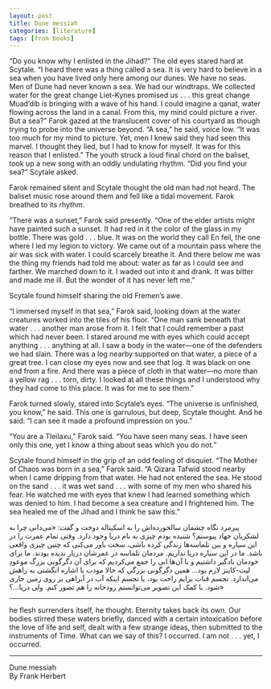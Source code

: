 ```yaml
---
layout: post
title: Dune messiah
categories: [literature]
tags: [from books]
---
```



“Do you know why I enlisted in the Jihad?” The old eyes stared hard at Scytale. “I heard there was a thing called a sea. It is very hard to believe in a sea when you have lived only here among our dunes. We have no seas. Men of Dune had never known a sea. We had our windtraps. We collected water for the great change Liet-Kynes promised us . . . this great change Muad’dib is bringing with a wave of his hand. I could imagine a qanat, water flowing across the land in a canal. From this, my mind could picture a river. But a sea?”
Farok gazed at the translucent cover of his courtyard as though trying to probe into the universe beyond. “A sea,” he said, voice low. “It was too much for my mind to picture. Yet, men I knew said they had seen this marvel. I thought they lied, but I had to know for myself. It was for this reason that I enlisted.”
The youth struck a loud final chord on the baliset, took up a new song with an oddly undulating rhythm.
“Did you find your sea?” Scytale asked.


Farok remained silent and Scytale thought the old man had not heard. The baliset music rose around them and fell like a tidal movement. Farok breathed to its rhythm.


“There was a sunset,” Farok said presently. “One of the elder artists might have painted such a sunset. It had red in it the color of the glass in my bottle. There was gold . . . blue. It was on the world they call En feil, the one where I led my legion to victory. We came out of a mountain pass where the air was sick with water. I could scarcely breathe it. And there below me was the thing my friends had told me about: water as far as I could see and farther. We marched down to it. I waded out into it and drank. It was bitter and made me ill. But the wonder of it has never left me.”


Scytale found himself sharing the old Fremen’s awe.


“I immersed myself in that sea,” Farok said, looking down at the water creatures worked into the tiles of his floor. “One man sank beneath that water . . . another man arose from it. I felt that I could remember a past which had never been. I stared around me with eyes which could accept anything . . . anything at all. I saw a body in the water—one of the defenders we had slain. There was a log nearby supported on that water, a piece of a great tree. I can close my eyes now and see that log. It was black on one end from a fire. And there was a piece of cloth in that water—no more than a yellow rag . . . torn, dirty. I looked at all these things and I understood why they had come to this place. It was for me to see them.”


Farok turned slowly, stared into Scytale’s eyes. “The universe is unfinished, you know,” he said.
This one is garrulous, but deep, Scytale thought. And he said: “I can see it made a profound impression on you.”


“You are a Tleilaxu,” Farok said. “You have seen many seas. I have seen only this one, yet I know a thing about seas which you do not.”


Scytale found himself in the grip of an odd feeling of disquiet.
“The Mother of Chaos was born in a sea,” Farok said. “A Qizara Tafwid stood nearby when I came dripping from that water. He had not entered the sea. He stood on the sand . . . it was wet sand . . . with some of my men who shared his fear. He watched me with eyes that knew I had learned something which was denied to him. I had become a sea creature and I frightened him. The sea healed me of the Jihad and I think he saw this.”


<div class="farsi-text">
پیرمرد نگاه چشمان سالخورده‌اش را به اسکیتاله دوخت و گفت: «می‌دانی چرا به لشکریان جهاد پیوستم؟ شنیده بودم چیزی به نام دریا وجود دارد. وقتی تمام عمرت را در این سیاره و بین تلماسه‌ها زندگی کرده باشی، سخت باور می‌کنی که چنین چیزی واقعی باشد. ما در این سیاره دریا نداریم. مردمان تلماسه در عمرشان دریار ندیده یودند. ما برای خودمان بادگیر داشتیم و با آن‌ها ابی را جمع می‌کردیم که برای آن دگرگونی بزرگ موعودِ لیت-کاینز لازم بود... همین دگرگونی بزرگی که حالا مودب با اشاره انگشتی به راهش می‌اندازد. تجسم قنات برایم راحت بود، یا تجسم اینکه آب در آبراهی بر روی زمین جاری شود. با کمک این تصویر می‌توانستم رودخانه را هم تصور کنم. ولی دریا...؟»
</div>

---

he flesh surrenders itself, he thought. Eternity takes back its own. Our bodies stirred these waters briefly, danced with a certain intoxication before the love of life and self, dealt with a few strange ideas, then submitted to the instruments of Time. What can we say of this? I occurred. I am not . . . yet, I occurred.

---


Dune messiah<br>
By Frank Herbert<br>
